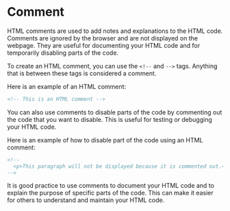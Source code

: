 # Comment

HTML comments are used to add notes and explanations to the HTML code. Comments are ignored by the browser and are not displayed on the webpage. They are useful for documenting your HTML code and for temporarily disabling parts of the code.

To create an HTML comment, you can use the `<!--` and `-->` tags. Anything that is between these tags is considered a comment.

Here is an example of an HTML comment:

```html
<!-- This is an HTML comment -->
```

You can also use comments to disable parts of the code by commenting out the code that you want to disable. This is useful for testing or debugging your HTML code.

Here is an example of how to disable part of the code using an HTML comment:

```html
<!--
  <p>This paragraph will not be displayed because it is commented out.</p>
-->
```

It is good practice to use comments to document your HTML code and to explain the purpose of specific parts of the code. This can make it easier for others to understand and maintain your HTML code.

